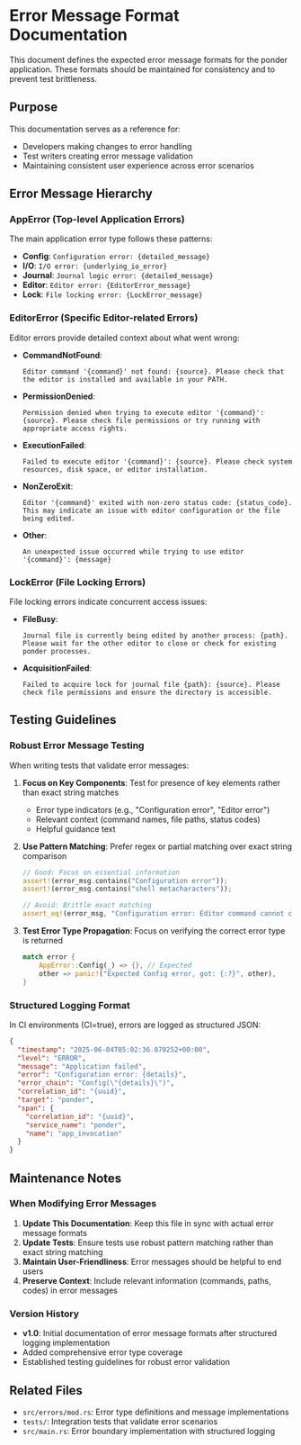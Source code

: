# Error Message Format Documentation

This document defines the expected error message formats for the ponder application. These formats should be maintained for consistency and to prevent test brittleness.

## Purpose

This documentation serves as a reference for:
- Developers making changes to error handling
- Test writers creating error message validation
- Maintaining consistent user experience across error scenarios

## Error Message Hierarchy

### AppError (Top-level Application Errors)

The main application error type follows these patterns:

- **Config**: `Configuration error: {detailed_message}`
- **I/O**: `I/O error: {underlying_io_error}`  
- **Journal**: `Journal logic error: {detailed_message}`
- **Editor**: `Editor error: {EditorError_message}`
- **Lock**: `File locking error: {LockError_message}`

### EditorError (Specific Editor-related Errors)

Editor errors provide detailed context about what went wrong:

- **CommandNotFound**: 
  ```
  Editor command '{command}' not found: {source}. Please check that the editor is installed and available in your PATH.
  ```

- **PermissionDenied**:
  ```
  Permission denied when trying to execute editor '{command}': {source}. Please check file permissions or try running with appropriate access rights.
  ```

- **ExecutionFailed**:
  ```
  Failed to execute editor '{command}': {source}. Please check system resources, disk space, or editor installation.
  ```

- **NonZeroExit**:
  ```
  Editor '{command}' exited with non-zero status code: {status_code}. This may indicate an issue with editor configuration or the file being edited.
  ```

- **Other**:
  ```
  An unexpected issue occurred while trying to use editor '{command}': {message}
  ```

### LockError (File Locking Errors)

File locking errors indicate concurrent access issues:

- **FileBusy**:
  ```
  Journal file is currently being edited by another process: {path}. Please wait for the other editor to close or check for existing ponder processes.
  ```

- **AcquisitionFailed**:
  ```
  Failed to acquire lock for journal file {path}: {source}. Please check file permissions and ensure the directory is accessible.
  ```

## Testing Guidelines

### Robust Error Message Testing

When writing tests that validate error messages:

1. **Focus on Key Components**: Test for presence of key elements rather than exact string matches
   - Error type indicators (e.g., "Configuration error", "Editor error")
   - Relevant context (command names, file paths, status codes)
   - Helpful guidance text

2. **Use Pattern Matching**: Prefer regex or partial matching over exact string comparison
   ```rust
   // Good: Focus on essential information
   assert!(error_msg.contains("Configuration error"));
   assert!(error_msg.contains("shell metacharacters"));
   
   // Avoid: Brittle exact matching
   assert_eq!(error_msg, "Configuration error: Editor command cannot contain shell metacharacters: ';'. Use a wrapper script or shell alias instead");
   ```

3. **Test Error Type Propagation**: Focus on verifying the correct error type is returned
   ```rust
   match error {
       AppError::Config(_) => {}, // Expected
       other => panic!("Expected Config error, got: {:?}", other),
   }
   ```

### Structured Logging Format

In CI environments (CI=true), errors are logged as structured JSON:

```json
{
  "timestamp": "2025-06-04T05:02:36.870252+00:00",
  "level": "ERROR", 
  "message": "Application failed",
  "error": "Configuration error: {details}",
  "error_chain": "Config(\"{details}\")",
  "correlation_id": "{uuid}",
  "target": "ponder",
  "span": {
    "correlation_id": "{uuid}",
    "service_name": "ponder", 
    "name": "app_invocation"
  }
}
```

## Maintenance Notes

### When Modifying Error Messages

1. **Update This Documentation**: Keep this file in sync with actual error message formats
2. **Update Tests**: Ensure tests use robust pattern matching rather than exact string matching
3. **Maintain User-Friendliness**: Error messages should be helpful to end users
4. **Preserve Context**: Include relevant information (commands, paths, codes) in error messages

### Version History

- **v1.0**: Initial documentation of error message formats after structured logging implementation
- Added comprehensive error type coverage
- Established testing guidelines for robust error validation

## Related Files

- `src/errors/mod.rs`: Error type definitions and message implementations
- `tests/`: Integration tests that validate error scenarios
- `src/main.rs`: Error boundary implementation with structured logging